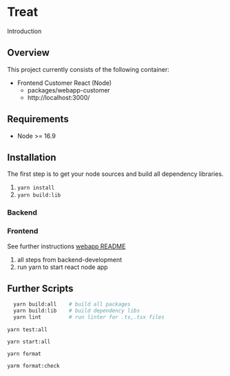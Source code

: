# Treat

Introduction

## Overview

This project currently consists of the following container:

- Frontend Customer React (Node)
  - packages/webapp-customer
  - http://localhost:3000/

## Requirements

- Node >= 16.9

## Installation

The first step is to get your node sources and build all dependency libraries.

1. `yarn install`
2. `yarn build:lib`

### Backend

### Frontend

See further instructions [webapp README](packages/webapp/README.md)

1. all steps from backend-development
2. run yarn to start react node app

## Further Scripts

```bash
  yarn build:all    # build all packages
  yarn build:lib    # build dependency libs
  yarn lint         # run linter for .ts,.tsx files
```

`yarn test:all`

`yarn start:all`

`yarn format`

`yarm format:check`
